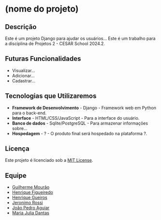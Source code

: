 # (nome do projeto)

## Descrição

Este é um projeto Django para ajudar os usuários... 
Este é um trabalho para a disciplina de Projetos 2 - CESAR School 2024.2.

## Futuras Funcionalidades

- Visualizar...
- Adicionar...
- Cadastrar...

## Tecnologias que Utilizaremos

- **Framework de Desenvolvimento** - Django - Framework web em Python para o back-end.
- **Interface** - HTML/CSS/JavaScript - Para a interface do usuário.
- **Banco de dados** - Sqlite/PostgreSQL - Para armazenar informações sobre...
- **Hospedagem** - ? - O produto final será hospedado na plataforma ?.

## Licença

Este projeto é licenciado sob a [MIT License](https://opensource.org/licenses/MIT).

## Equipe

- [Guilherme Mourão](https://github.com/guilhermemouraovc)
- [Henrique Figueiredo](https://github.com/fthenri)
- [Henrique Gueiros](https://github.com/)
- [Jeronimo Rossi](https://github.com/Jeraross)
- [João Pedro Aguiar](https://github.com/)
- [Maria Julia Dantas](https://github.com/mariajuliadantas)
